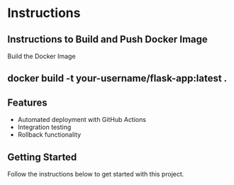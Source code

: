 # Instructions

## Instructions to Build and Push Docker Image
Build the Docker Image
## docker build -t your-username/flask-app:latest .


## Features
- Automated deployment with GitHub Actions
- Integration testing
- Rollback functionality

## Getting Started
Follow the instructions below to get started with this project.
